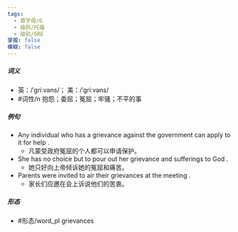 ```yaml
---
tags:
  - 首字母/G
  - 级别/托福
  - 级别/GRE
掌握: false
模糊: false
---
```

##### 词义
- 英：/ˈɡriːvəns/； 美：/ˈɡriːvəns/
- #词性/n  抱怨；委屈；冤屈；牢骚；不平的事
##### 例句
- Any individual who has a grievance against the government can apply to it for help .
	- 凡蒙受政府冤屈的个人都可以申请保护。
- She has no choice but to pour out her grievance and sufferings to God .
	- 她只好向上帝倾诉她的冤屈和痛苦。
- Parents were invited to air their grievances at the meeting .
	- 家长们应邀在会上诉说他们的苦衷。
##### 形态
- #形态/word_pl grievances
